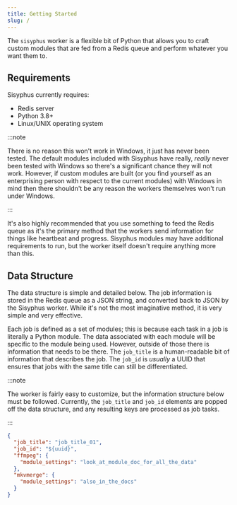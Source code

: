 ```yaml
---
title: Getting Started
slug: /
---
```


The `sisyphus` worker is a flexible bit of Python that allows you to craft custom modules that are fed from a Redis queue and perform whatever you want them to.

## Requirements

Sisyphus currently requires:

- Redis server
- Python 3.8+
- Linux/UNIX operating system

:::note

There is no reason this won't work in Windows, it just has never been tested.  The default modules included with Sisyphus have really, _really_ never been tested with Windows so there's a significant chance they will not work.  However, if custom modules are built (or you find yourself as an enterprising person with respect to the current modules) with Windows in mind then there shouldn't be any reason the workers themselves won't run under Windows.

:::

It's also highly recommended that you use something to feed the Redis queue as it's the primary method that the workers send information for things like heartbeat and progress.  Sisyphus modules may have additional requirements to run, but the worker itself doesn't require anything more than this.

## Data Structure

The data structure is simple and detailed below.  The job information is stored in the Redis queue as a JSON string, and converted back to JSON by the Sisyphus worker.  While it's not the most imaginative method, it is very simple and very effective.

Each job is defined as a set of modules; this is because each task in a job is literally a Python module.  The data associated with each module will be specific to the module being used.  However, outside of those there is information that needs to be there.  The `job_title` is a human-readable bit of information that describes the job.  The `job_id` is _usually_ a UUID that ensures that jobs with the same title can still be differentiated.

:::note

The worker is fairly easy to customize, but the information structure below must be followed.  Currently, the `job_title` and `job_id` elements are popped off the data structure, and any resulting keys are processed as job tasks.

:::

```json title="Example Data Structure"
{
  "job_title": "job_title_01",
  "job_id": "${uuid}",
  "ffmpeg": {
    "module_settings": "look_at_module_doc_for_all_the_data"
  },
  "mkvmerge": {
    "module_settings": "also_in_the_docs"
  } 
}
```
